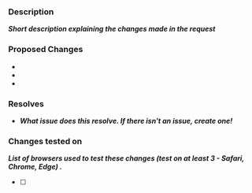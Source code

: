 ### Description

**_Short description explaining the changes made in the request_**

### Proposed Changes
-
-
-

### Resolves

- **_What issue does this resolve. If there isn't an issue, create one!_**

### Changes tested on

**_List of browsers used to test these changes (test on at least 3 - Safari, Chrome, Edge) ._**

- [ ]
